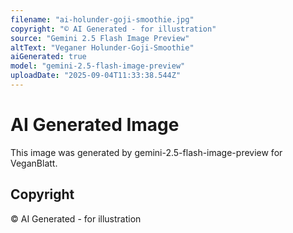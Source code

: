 ```yaml
---
filename: "ai-holunder-goji-smoothie.jpg"
copyright: "© AI Generated - for illustration"
source: "Gemini 2.5 Flash Image Preview"
altText: "Veganer Holunder-Goji-Smoothie"
aiGenerated: true
model: "gemini-2.5-flash-image-preview"
uploadDate: "2025-09-04T11:33:38.544Z"
---
```


# AI Generated Image

This image was generated by gemini-2.5-flash-image-preview for VeganBlatt.

## Copyright
© AI Generated - for illustration
